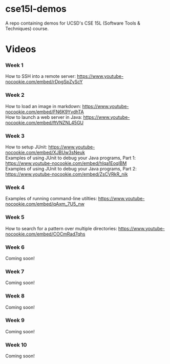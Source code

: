 # cse15l-demos
A repo containing demos for UCSD's CSE 15L (Software Tools &amp; Techniques) course. 

# Videos
### Week 1
How to SSH into a remote server: https://www.youtube-nocookie.com/embed/rDpgSpZyScY  
### Week 2
How to load an image in markdown: https://www.youtube-nocookie.com/embed/FN6K9YvdhTA  
How to launch a web server in Java: https://www.youtube-nocookie.com/embed/ftVNZNL45GU  
### Week 3
How to setup JUnit: https://www.youtube-nocookie.com/embed/XJBUw3sNeuk  
Examples of using JUnit to debug your Java programs, Part 1: https://www.youtube-nocookie.com/embed/hIqa1EoqIBM  
Examples of using JUnit to debug your Java programs, Part 2: https://www.youtube-nocookie.com/embed/ZsCVRkR_nik  
### Week 4
Examples of running command-line utilties: https://www.youtube-nocookie.com/embed/qAxm_7U5_nw  
### Week 5
How to search for a pattern over multiple directories: https://www.youtube-nocookie.com/embed/COCmRad7qhs  
### Week 6
Coming soon!
### Week 7
Coming soon!
### Week 8
Coming soon!
### Week 9
Coming soon!
### Week 10
Coming soon!
